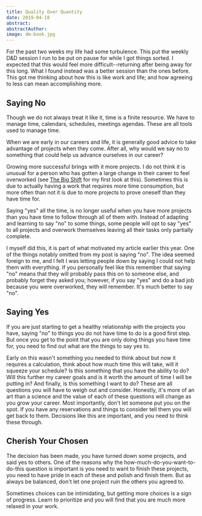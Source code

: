 ```yaml
---
title: Quality Over Quantity
date: 2019-04-18
abstract:
abstractAuthor:
image: dm-book.jpg
---
```


For the past two weeks my life had some turbulence. This put the weekly D&D session I run to be put on pause for while I got things sorted. I expected that this would feel more difficult--returning after being away for this long. What I found instead was a better session than the ones before. This got me thinking about how this is like work and life; and how agreeing to less can mean accomplishing more.

## Saying No

Though we do not always treat it like it, time is a finite resource. We have to manage time, calendars, schedules, meetings agendas. These are all tools used to manage time.

When we are early in our careers and life, it is generally good advice to take advantage of projects when they come. After all, why would we say no to something that could help us advance ourselves in our career? 

Growing more successful brings with it more projects. I do not think it is unusual for a person who has gotten a large change in their career to feel overworked (see [The Big Shift](/articles/2019/02/21) for my first look at this). Sometimes this is due to actually having a work that requires more time consumption, but more often than not it is due to more projects to prove oneself than they have time for.

Saying "yes" all the time, is no longer useful when you have more projects than you have time to follow through all of them with. Instead of adapting and learning to say "no" to some things, some people will opt to say "yes" to all projects and overwork themselves leaving all their tasks only partially complete. 

I myself did this, it is part of what motivated my article earlier this year. One of the things notably omitted from my post is saying "no". The idea seemed foreign to me, and I felt I was letting people down by saying I could not help them with everything. If you personally feel like this remember that saying "no" means that they will probably pass this on to someone else, and probably forget they asked you; however, if you say "yes" and do a bad job because you were overworked, they will remember. It's much better to say "no".

## Saying Yes

If you are just starting to get a healthy relationship with the projects you have, saying "no" to things you do not have time to do is a good first step. But once you get to the point that you are only doing things you have time for, you need to find out what are the things to say yes to.

Early on this wasn't something you needed to think about but now it requires a calculation, think about how much time this will take, will it squeeze your schedule? Is this something that you have the ability to do? Will this further my career goals and is it worth the amount of time I will be putting in? And finally, is this something I want to do? These are all questions you will have to weigh out and consider. Honestly, it's more of an art than a science and the value of each of these questions will change as you grow your career. Most importantly, don't let someone put you on the spot. If you have any reservations and things to consider tell them you will get back to them. Decisions like this are important, and you need to think these through.

## Cherish Your Chosen

The decision has been made, you have turned down some projects, and said yes to others. One of the reasons why the how-much-do-you-want-to-do-this question is important is you need to want to finish these projects, you need to have pride in each of these and polish and finish them. But as always be balanced, don't let one project ruin the others you agreed to.

Sometimes choices can be intimidating, but getting more choices is a sign of progress. Learn to prioritize and you will find that you are much more relaxed in your work.